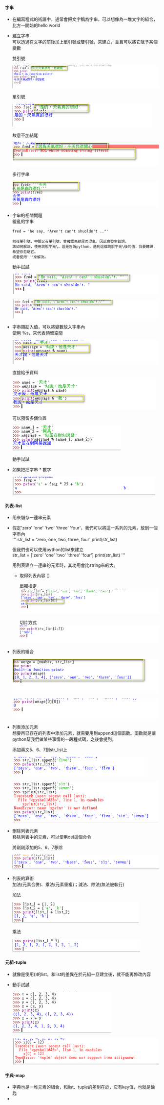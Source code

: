 #### 字串
- 在編寫程式的術語中，通常會把文字稱為字串，可以想像為一堆文字的組合，比方一開始的hello world
- 建立字串  
  可以透過在文字的前後加上單引號或雙引號，來建立，並且可以將它賦予某個變數  

  雙引號  

  ![Alt text](/imgs/ch02-01.png "Optional title") 

  單引號  

  ![Alt text](/imgs/ch02-02.png "Optional title") 

  故意不加結尾  

  ![Alt text](/imgs/ch02-03.png "Optional title") 

  多行字串  

  ![Alt text](/imgs/ch02-04.png "Optional title")  
- 字串的相關問題  
  緩亂的字串  

  ```
  fred = 'he say, "Aren't can't shuoldn't .."'

  前後單引號，中間又有單引號，會被認為結尾而混亂，因此會發生錯誤。
  該如何解決，使用跳脫字元\，這是告訴python，遇到這個跳脫字元\後的值，我要轉譯，希望你忽略它。
  或者使用'''來解決。
  ```
  動手試試  

  ![Alt text](/imgs/ch02-05.png "Optional title")  

  ![Alt text](/imgs/ch02-06.png "Optional title")  

- 字串類勘入值，可以將變數放入字串內  
  使用 %s，來代表預留空間
  
  ![Alt text](/imgs/ch02-07.png "Optional title")  

  直接給予資料  

  ![Alt text](/imgs/ch02-08.png "Optional title")  

  可以預留多個位置  

  ![Alt text](/imgs/ch02-09.png "Optional title")  

  動手試試  
  
- 如果把把字串 * 數字  
  
  ![Alt text](/imgs/ch02-10.png "Optional title")  

#### 列表-list
- 用來儲存一連串元素
- 假定'zero' 'one' 'two' 'three' 'four'，我們可以將這一系列的元素，放到一個字串內  
  '''
  str_list = 'zero, one, two, three, four'
  print(str_list)

  但我們也可以使用python的list來建立  
  str_list = ['zero' 'one' 'two' 'three' 'four']
  print(str_list)
  '''

  用列表建立一連串的元素時，其功用會比string來的大。  
  - 取得列表內容 []  
  
    單獨指定
    ![Alt text](/imgs/ch02-11.png "Optional title")  

    切片方式
    ![Alt text](/imgs/ch02-12.png "Optional title")  

- 列表的組合  
  
  ![Alt text](/imgs/ch02-13.png "Optional title")  

  ![Alt text](/imgs/ch02-14.png "Optional title")    

- 列表添加元素  
  想要再已存在的列表中添加元素，就需要用到append這個函數。函數就是讓python幫我們做某些事情的一段程式碼，之後會提到。  

  添加英文5、6、7到str_list上  

  ![Alt text](/imgs/ch02-15.png "Optional title")    

  ![Alt text](/imgs/ch02-16.png "Optional title")    

- 刪除列表元素  
  移除列表中的元素，可以使用del這個命令  

  將剛剛添加的5、6、7移除  

  ![Alt text](/imgs/ch02-17.png "Optional title")    

- 列表的算術  
  加法(元素合併)、乘法(元素重複)；減法、除法(無法被執行)  

  加法

  ![Alt text](/imgs/ch02-18.png "Optional title")    

  乘法

  ![Alt text](/imgs/ch02-19.png "Optional title")    

#### 元組-tuple
- 就像是使用()的list，和list的差異在於元組一旦建立後，就不能再修改內容
- 動手試試  
  
  ![Alt text](/imgs/ch02-20.png "Optional title")    

  ![Alt text](/imgs/ch02-21.png "Optional title")    

#### 字典-map  
- 字典也是一堆元素的組合，和list、tuple的差別在於，它有key值，也就是鑰匙  
- 